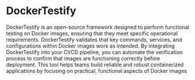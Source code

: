 # DockerTestify

DockerTestify is an open-source framework designed to perform functional testing on Docker images, ensuring that they meet specific operational requirements. DockerTestify validates that key commands, services, and configurations within Docker images work as intended. By integrating DockerTestify into your CI/CD pipeline, you can automate the verification process to confirm that images are functioning correctly before deployment. This tool helps teams build reliable and robust containerized applications by focusing on practical, functional aspects of Docker images
